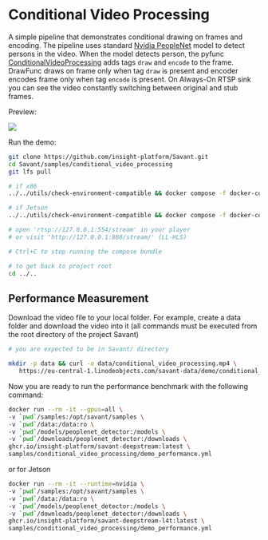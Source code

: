 # Conditional Video Processing

A simple pipeline that demonstrates conditional drawing on frames and encoding. The pipeline uses standard [Nvidia PeopleNet](https://catalog.ngc.nvidia.com/orgs/nvidia/teams/tao/models/peoplenet) model to detect persons in the video. When the model detects person, the pyfunc [ConditionalVideoProcessing](conditional_video_processing.py) adds tags `draw` and `encode` to the frame. DrawFunc draws on frame only when tag `draw` is present and encoder encodes frame only when tag `encode` is present. On Always-On RTSP sink you can see the video constantly switching between original and stub frames.

Preview:

![](assets/conditional-video-processing.webp)

Run the demo:

```bash
git clone https://github.com/insight-platform/Savant.git
cd Savant/samples/conditional_video_processing
git lfs pull

# if x86
../../utils/check-environment-compatible && docker compose -f docker-compose.x86.yml up

# if Jetson
../../utils/check-environment-compatible && docker compose -f docker-compose.l4t.yml up

# open 'rtsp://127.0.0.1:554/stream' in your player
# or visit 'http://127.0.0.1:888/stream/' (LL-HLS)

# Ctrl+C to stop running the compose bundle

# to get back to project root
cd ../..
```


## Performance Measurement

Download the video file to your local folder. For example, create a data folder and download the video into it (all commands must be executed from the root directory of the project Savant)

```bash
# you are expected to be in Savant/ directory

mkdir -p data && curl -o data/conditional_video_processing.mp4 \
   https://eu-central-1.linodeobjects.com/savant-data/demo/conditional_video_processing.mp4
```

Now you are ready to run the performance benchmark with the following command:

```bash
docker run --rm -it --gpus=all \
-v `pwd`/samples:/opt/savant/samples \
-v `pwd`/data:/data:ro \
-v `pwd`/models/peoplenet_detector:/models \
-v `pwd`/downloads/peoplenet_detector:/downloads \
ghcr.io/insight-platform/savant-deepstream:latest \
samples/conditional_video_processing/demo_performance.yml
```

or for Jetson

```bash
docker run --rm -it --runtime=nvidia \
-v `pwd`/samples:/opt/savant/samples \
-v `pwd`/data:/data:ro \
-v `pwd`/models/peoplenet_detector:/models \
-v `pwd`/downloads/peoplenet_detector:/downloads \
ghcr.io/insight-platform/savant-deepstream-l4t:latest \
samples/conditional_video_processing/demo_performance.yml
```
